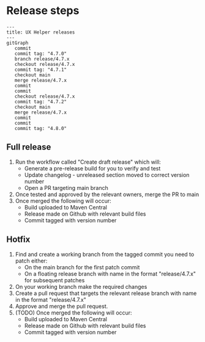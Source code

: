 # Release steps

```mermaid
---
title: UX Helper releases
---
gitGraph
   commit
   commit tag: "4.7.0"
   branch release/4.7.x
   checkout release/4.7.x
   commit tag: "4.7.1"
   checkout main
   merge release/4.7.x
   commit
   commit
   checkout release/4.7.x
   commit tag: "4.7.2"
   checkout main
   merge release/4.7.x
   commit
   commit
   commit tag: "4.8.0"
```

## Full release

1. Run the workflow called "Create draft release" which will:
    - Generate a pre-release build for you to verify and test
    - Update changelog - unreleased section moved to correct version number
    - Open a PR targeting main branch
2. Once tested and approved by the relevant owners, merge the PR to main
3. Once merged the following will occur:
    - Build uploaded to Maven Central
    - Release made on Github with relevant build files
    - Commit tagged with version number

## Hotfix

1. Find and create a working branch from the tagged commit you need to patch either:
    - On the main branch for the first patch commit
    - On a floating release branch with name in the format "release/4.7.x" for subsequent patches
2. On your working branch make the required changes
3. Create a pull request that targets the relevant release branch with name in the format "release/4.7.x"
4. Approve and merge the pull request.
5. (TODO) Once merged the following will occur:
    - Build uploaded to Maven Central
    - Release made on Github with relevant build files
    - Commit tagged with version number
